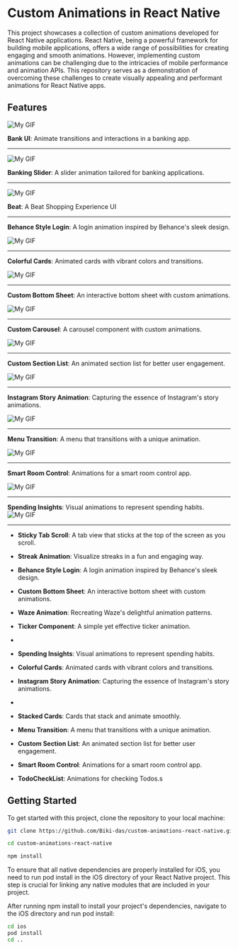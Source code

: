 # Custom Animations in React Native

This project showcases a collection of custom animations developed for React Native applications. React Native, being a powerful framework for building mobile applications, offers a wide range of possibilities for creating engaging and smooth animations. However, implementing custom animations can be challenging due to the intricacies of mobile performance and animation APIs. This repository serves as a demonstration of overcoming these challenges to create visually appealing and performant animations for React Native apps.

## Features

![My GIF](https://media.giphy.com/media/v1.Y2lkPTc5MGI3NjExZGQ0Nnl5NnB5bHIxd3pxamtjcXNreG1xY3Y0cXkyZmV2NGhrMmlzeSZlcD12MV9pbnRlcm5hbF9naWZfYnlfaWQmY3Q9Zw/EswgoEhAeXrmx1IyO8/giphy.gif)

**Bank UI**: Animate transitions and interactions in a banking app.

---

![My GIF](https://media.giphy.com/media/v1.Y2lkPTc5MGI3NjExa2p2bnc1YTdya3pqOTlobjVveTgzbWhjYnUzN3U2MnJlb3d3bTI5MCZlcD12MV9pbnRlcm5hbF9naWZfYnlfaWQmY3Q9Zw/AdAJSClvlF9n1rbtk5/giphy.gif)

**Banking Slider**: A slider animation tailored for banking applications.

---

![My GIF](https://media.giphy.com/media/v1.Y2lkPTc5MGI3NjExOGZhdDJoaXBuc2xkcGllZWg1czA5eTQ2dDR6eWY2bzk0amMzaWU2ZSZlcD12MV9pbnRlcm5hbF9naWZfYnlfaWQmY3Q9Zw/oVudd8DwOaOlFv98ru/giphy.gif)

**Beat**: A Beat Shopping Experience UI

---

**Behance Style Login**: A login animation inspired by Behance's sleek design.

![My GIF](https://media.giphy.com/media/v1.Y2lkPTc5MGI3NjExYXdqdmZiaG5meXA1bGtwbGU2OWdoZnJmajJ1cG42cHd3enVpdmdicSZlcD12MV9pbnRlcm5hbF9naWZfYnlfaWQmY3Q9Zw/ahgW0Wwldu5fgKyjBg/giphy.gif)

---

**Colorful Cards**: Animated cards with vibrant colors and transitions.

![My GIF](https://media.giphy.com/media/v1.Y2lkPTc5MGI3NjExMGJmcjZvcDNjcmdkZXQxeHpld2tib2g2M3dkczlsMnN2eXkwMnJpZSZlcD12MV9pbnRlcm5hbF9naWZfYnlfaWQmY3Q9Zw/KD8poIOBdK01R2DUBy/giphy.gif)

---

**Custom Bottom Sheet**: An interactive bottom sheet with custom animations.

![My GIF](https://media.giphy.com/media/v1.Y2lkPTc5MGI3NjExYXo3ZmtkZm5tY3N5dGUzZTYxZmFzMzluMm9yNXNpOXp4ZWRkd3FhNyZlcD12MV9pbnRlcm5hbF9naWZfYnlfaWQmY3Q9Zw/v7ufDJGtGxyNSqOQar/giphy.gif)

---

**Custom Carousel**: A carousel component with custom animations.

![My GIF](https://media.giphy.com/media/v1.Y2lkPTc5MGI3NjExdG80Ym5mZGI0NXl6aGVyc2dkbmVyanFjdGsydXBsbzZlbG43YzhzZCZlcD12MV9pbnRlcm5hbF9naWZfYnlfaWQmY3Q9Zw/5yu3RBXtXQVrL1UADi/giphy.gif)

---

**Custom Section List**: An animated section list for better user engagement.

![My GIF](https://media.giphy.com/media/v1.Y2lkPTc5MGI3NjExNm1peDF3M2RrOWo1OHpvcjBtdHBxcDFjcTY1NWxlZmRjbXZkamRvNSZlcD12MV9pbnRlcm5hbF9naWZfYnlfaWQmY3Q9Zw/AtY4y3OyQyLolD3uea/giphy.gif)

---

**Instagram Story Animation**: Capturing the essence of Instagram's story animations.

![My GIF](https://media.giphy.com/media/v1.Y2lkPTc5MGI3NjExM3F0ZXlob21wNXkzZ3Z3N2tsaW9vdGE3OXN0NWNtdXZoeWZhcmRlNSZlcD12MV9pbnRlcm5hbF9naWZfYnlfaWQmY3Q9Zw/DnntpW02QrLoapM3Uf/giphy-downsized-large.gif)

---

**Menu Transition**: A menu that transitions with a unique animation.

![My GIF](https://media.giphy.com/media/v1.Y2lkPTc5MGI3NjExOXhjNTlzcTRhbm5teWN6YWNsaDZsZTAxeDI0ZTV0d3Y2Y3k2ZjN6aiZlcD12MV9pbnRlcm5hbF9naWZfYnlfaWQmY3Q9Zw/p6rdEEMjj82zaDtDQd/giphy.gif)

---

**Smart Room Control**: Animations for a smart room control app.

![My GIF](https://media.giphy.com/media/v1.Y2lkPTc5MGI3NjExeGM5ZnB4YTdwdXlnN2VlOTJnemp0ZnpyZXlyOXZldzFuNGR3cDRtdSZlcD12MV9pbnRlcm5hbF9naWZfYnlfaWQmY3Q9Zw/YjY0i2utljXPriiURb/giphy.gif)

---

**Spending Insights**: Visual animations to represent spending habits.
![My GIF](https://media.giphy.com/media/v1.Y2lkPTc5MGI3NjExNHI5ZmIybGF0cGw2M3p4YjFmc29wYWt1cXA5eW9tZnYxaGQyM3hhbyZlcD12MV9pbnRlcm5hbF9naWZfYnlfaWQmY3Q9Zw/47AZoEQlKgLAS7QgeZ/giphy.gif)

---

- **Sticky Tab Scroll**: A tab view that sticks at the top of the screen as you scroll.
- **Streak Animation**: Visualize streaks in a fun and engaging way.
- **Behance Style Login**: A login animation inspired by Behance's sleek design.
- **Custom Bottom Sheet**: An interactive bottom sheet with custom animations.
- **Waze Animation**: Recreating Waze's delightful animation patterns.
- **Ticker Component**: A simple yet effective ticker animation.
-
- **Spending Insights**: Visual animations to represent spending habits.
- **Colorful Cards**: Animated cards with vibrant colors and transitions.
- **Instagram Story Animation**: Capturing the essence of Instagram's story animations.
-

- **Stacked Cards**: Cards that stack and animate smoothly.
- **Menu Transition**: A menu that transitions with a unique animation.
- **Custom Section List**: An animated section list for better user engagement.
- **Smart Room Control**: Animations for a smart room control app.
- **TodoCheckList**: Animations for checking Todos.s

## Getting Started

To get started with this project, clone the repository to your local machine:

```bash
git clone https://github.com/Biki-das/custom-animations-react-native.git
```

```bash
cd custom-animations-react-native
```

```bash
npm install
```

To ensure that all native dependencies are properly installed for iOS, you need to run pod install in the iOS directory of your React Native project. This step is crucial for linking any native modules that are included in your project.

After running npm install to install your project's dependencies, navigate to the iOS directory and run pod install:

```bash
cd ios
pod install
cd ..
```

